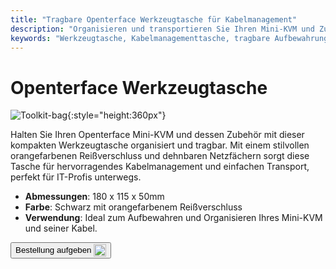 ```yaml
---
title: "Tragbare Openterface Werkzeugtasche für Kabelmanagement"
description: "Organisieren und transportieren Sie Ihren Mini-KVM und Zubehör mühelos mit unserer tragbaren Werkzeugtasche, die hervorragendes Kabelmanagement bietet."
keywords: "Werkzeugtasche, Kabelmanagementtasche, tragbare Aufbewahrung, Openterface Tasche"
---
```


# Openterface Werkzeugtasche

![Toolkit-bag](/images/product/part/OP-06-BAG-TOOLKIT.jpg){:style="height:360px"}

Halten Sie Ihren Openterface Mini-KVM und dessen Zubehör mit dieser kompakten Werkzeugtasche organisiert und tragbar. Mit einem stilvollen orangefarbenen Reißverschluss und dehnbaren Netzfächern sorgt diese Tasche für hervorragendes Kabelmanagement und einfachen Transport, perfekt für IT-Profis unterwegs.

- **Abmessungen**: 180 x 115 x 50mm
- **Farbe**: Schwarz mit orangefarbenem Reißverschluss
- **Verwendung**: Ideal zum Aufbewahren und Organisieren Ihres Mini-KVM und seiner Kabel.

<button class="md-button" onclick="window.location.href='https://shop.techxartisan.com/products/openterface-toolkit-bag'"> Bestellung aufgeben <img src="/images/trademark/txa.svg" alt="TxA Shop" style="vertical-align: middle; height: 20px;"></button>